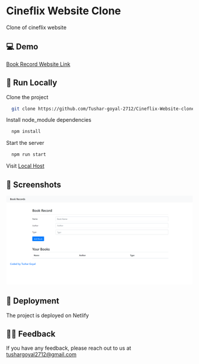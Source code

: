 
#  Cineflix Website Clone

Clone of cineflix website



## 💻 Demo

[Book Record Website Link](https://cineflix-movie-website-by-tushar.netlify.app/)


## 📍 Run Locally

Clone the project

```bash
  git clone https://github.com/Tushar-goyal-2712/Cineflix-Website-clone.git
```

Install node_module dependencies

```bash
  npm install
```

Start the server
```bash
  npm run start
```

Visit [Local Host](http://localhost/)


## 📍 Screenshots

![](https://github.com/Tushar-goyal-2712/Book-Record/blob/6d95d980b868618101244c0740f4441951a41d59/Screenshots/design.png)

## 📍 Deployment

The project is deployed on Netlify

## 👨‍💻 Feedback

If you have any feedback, please reach out to us at tushargoyal2712@gmail.com

